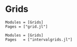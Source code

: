 # Grids


```@autodocs
Modules = [Grids]
Pages = ["grid.jl"]
```
```@autodocs
Modules = [Grids]
Pages   = ["intervalgrids.jl"]
```
